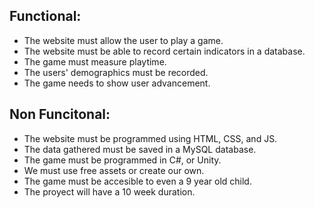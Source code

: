 ## Functional:
- The website must allow the user to play a game.
- The website must be able to record certain indicators in a database.
- The game must measure playtime.
- The users' demographics must be recorded.
- The game needs to show user advancement. 

## Non Funcitonal:
- The website must be programmed using HTML, CSS, and JS.
- The data gathered must be saved in a MySQL database.
- The game must be programmed in C#, or Unity.
- We must use free assets or create our own.
- The game must be accesible to even a 9 year old child.
- The proyect will have a 10 week duration.
